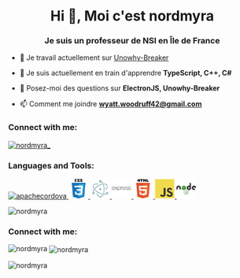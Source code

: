 <h1 align="center">Hi 👋, Moi c'est nordmyra</h1>
<h3 align="center">Je suis un professeur de NSI en Île de France</h3>

- 🔭 Je travail actuellement sur [Unowhy-Breaker](https://github.com/nordmyra/Unowhy-Breaker/)

- 🌱 Je suis actuellement en train d'apprendre **TypeScript, C++, C#**

- 💬 Posez-moi des questions sur **ElectronJS, Unowhy-Breaker**

- 📫 Comment me joindre **wyatt.woodruff42@gmail.com**

<h3 align="left">Connect with me:</h3>
<p align="left">
<a href="https://twitter.com/nordmyra_" target="blank"><img align="center" src="https://raw.githubusercontent.com/rahuldkjain/github-profile-readme-generator/master/src/images/icons/Social/twitter.svg" alt="nordmyra_" height="30" width="40" /></a>
</p>

<h3 align="left">Languages and Tools:</h3>
<p align="left"> <a href="https://cordova.apache.org/" target="_blank" rel="noreferrer"> <img src="https://www.vectorlogo.zone/logos/apache_cordova/apache_cordova-icon.svg" alt="apachecordova" width="40" height="40"/> </a> <a href="https://www.w3schools.com/css/" target="_blank" rel="noreferrer"> <img src="https://raw.githubusercontent.com/devicons/devicon/master/icons/css3/css3-original-wordmark.svg" alt="css3" width="40" height="40"/> </a> <a href="https://www.electronjs.org" target="_blank" rel="noreferrer"> <img src="https://raw.githubusercontent.com/devicons/devicon/master/icons/electron/electron-original.svg" alt="electron" width="40" height="40"/> </a> <a href="https://expressjs.com" target="_blank" rel="noreferrer"> <img src="https://raw.githubusercontent.com/devicons/devicon/master/icons/express/express-original-wordmark.svg" alt="express" width="40" height="40"/> </a> <a href="https://www.w3.org/html/" target="_blank" rel="noreferrer"> <img src="https://raw.githubusercontent.com/devicons/devicon/master/icons/html5/html5-original-wordmark.svg" alt="html5" width="40" height="40"/> </a> <a href="https://developer.mozilla.org/en-US/docs/Web/JavaScript" target="_blank" rel="noreferrer"> <img src="https://raw.githubusercontent.com/devicons/devicon/master/icons/javascript/javascript-original.svg" alt="javascript" width="40" height="40"/> </a> <a href="https://nodejs.org" target="_blank" rel="noreferrer"> <img src="https://raw.githubusercontent.com/devicons/devicon/master/icons/nodejs/nodejs-original-wordmark.svg" alt="nodejs" width="40" height="40"/> </a> </p>

<p align="left"> <img src="https://komarev.com/ghpvc/?username=nordmyra&label=Profile%20views&color=0e75b6&style=flat" alt="nordmyra" /> </p>

<h3 align="left">Connect with me:</h3>
<p align="left">
</p>

<p><img align="left" src="https://github-readme-stats.vercel.app/api/top-langs?username=nordmyra&show_icons=true&locale=en&layout=compact" alt="nordmyra" /></p>

<p>&nbsp;<img align="center" src="https://github-readme-stats.vercel.app/api?username=nordmyra&show_icons=true&locale=en" alt="nordmyra" /></p>

<p><img align="center" src="https://github-readme-streak-stats.herokuapp.com/?user=nordmyra&" alt="nordmyra" /></p>
